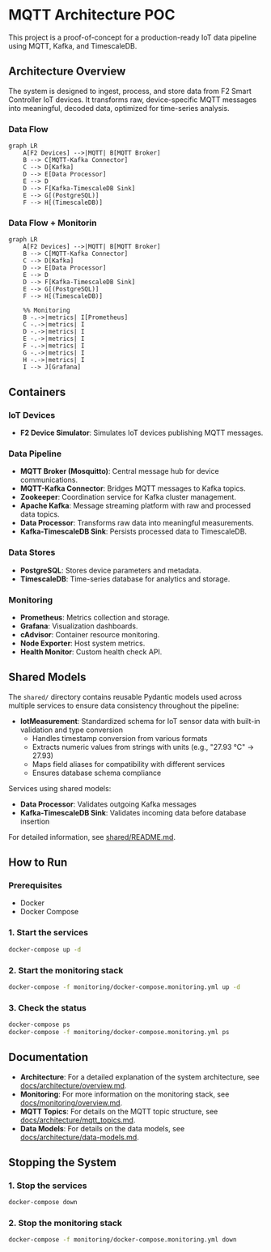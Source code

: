 # MQTT Architecture POC

This project is a proof-of-concept for a production-ready IoT data pipeline using MQTT, Kafka, and TimescaleDB.

## Architecture Overview

The system is designed to ingest, process, and store data from F2 Smart Controller IoT devices. It transforms raw, device-specific MQTT messages into meaningful, decoded data, optimized for time-series analysis.

### Data Flow

```mermaid
graph LR
    A[F2 Devices] -->|MQTT| B[MQTT Broker]
    B --> C[MQTT-Kafka Connector]
    C --> D[Kafka]
    D --> E[Data Processor]
    E --> D
    D --> F[Kafka-TimescaleDB Sink]
    E --> G[(PostgreSQL)]
    F --> H[(TimescaleDB)]
```
### Data Flow + Monitorin
```mermaid
graph LR
    A[F2 Devices] -->|MQTT| B[MQTT Broker]
    B --> C[MQTT-Kafka Connector]
    C --> D[Kafka]
    D --> E[Data Processor]
    E --> D
    D --> F[Kafka-TimescaleDB Sink]
    E --> G[(PostgreSQL)]
    F --> H[(TimescaleDB)]

    %% Monitoring
    B -.->|metrics| I[Prometheus]
    C -.->|metrics| I
    D -.->|metrics| I
    E -.->|metrics| I
    F -.->|metrics| I
    G -.->|metrics| I
    H -.->|metrics| I
    I --> J[Grafana]
```

## Containers

### IoT Devices
-   **F2 Device Simulator**: Simulates IoT devices publishing MQTT messages.

### Data Pipeline
-   **MQTT Broker (Mosquitto)**: Central message hub for device communications.
-   **MQTT-Kafka Connector**: Bridges MQTT messages to Kafka topics.
-   **Zookeeper**: Coordination service for Kafka cluster management.
-   **Apache Kafka**: Message streaming platform with raw and processed data topics.
-   **Data Processor**: Transforms raw data into meaningful measurements.
-   **Kafka-TimescaleDB Sink**: Persists processed data to TimescaleDB.

### Data Stores
-   **PostgreSQL**: Stores device parameters and metadata.
-   **TimescaleDB**: Time-series database for analytics and storage.

### Monitoring
-   **Prometheus**: Metrics collection and storage.
-   **Grafana**: Visualization dashboards.
-   **cAdvisor**: Container resource monitoring.
-   **Node Exporter**: Host system metrics.
-   **Health Monitor**: Custom health check API.

## Shared Models

The `shared/` directory contains reusable Pydantic models used across multiple services to ensure data consistency throughout the pipeline:

-   **IotMeasurement**: Standardized schema for IoT sensor data with built-in validation and type conversion
    - Handles timestamp conversion from various formats
    - Extracts numeric values from strings with units (e.g., "27.93 °C" → 27.93)
    - Maps field aliases for compatibility with different services
    - Ensures database schema compliance

Services using shared models:
-   **Data Processor**: Validates outgoing Kafka messages
-   **Kafka-TimescaleDB Sink**: Validates incoming data before database insertion

For detailed information, see [shared/README.md](./shared/README.md).

## How to Run

### Prerequisites

-   Docker
-   Docker Compose

### 1. Start the services

```bash
docker-compose up -d
```

### 2. Start the monitoring stack

```bash
docker-compose -f monitoring/docker-compose.monitoring.yml up -d
```

### 3. Check the status

```bash
docker-compose ps
docker-compose -f monitoring/docker-compose.monitoring.yml ps
```

## Documentation

-   **Architecture**: For a detailed explanation of the system architecture, see [docs/architecture/overview.md](./docs/architecture/overview.md).
-   **Monitoring**: For more information on the monitoring stack, see [docs/monitoring/overview.md](./docs/monitoring/overview.md).
-   **MQTT Topics**: For details on the MQTT topic structure, see [docs/architecture/mqtt_topics.md](./docs/architecture/mqtt_topics.md).
-   **Data Models**: For details on the data models, see [docs/architecture/data-models.md](./docs/architecture/data-models.md).

## Stopping the System

### 1. Stop the services

```bash
docker-compose down
```

### 2. Stop the monitoring stack

```bash
docker-compose -f monitoring/docker-compose.monitoring.yml down
```